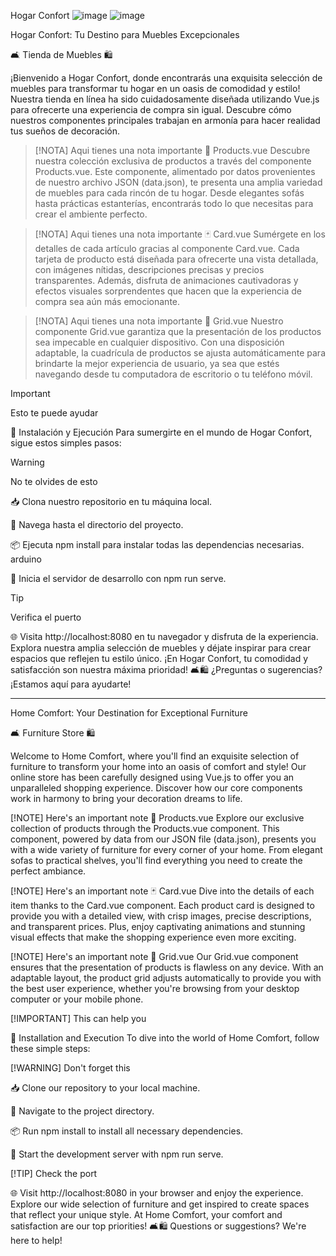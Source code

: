 Hogar Confort
![image](https://github.com/everjulian/hogar-confort/assets/97122875/4b76a352-80b6-4803-a777-b7de105d9900)
![image](https://github.com/everjulian/hogar-confort/assets/97122875/e75905e9-aee1-4df9-83da-ae9046f11a94)


Hogar Confort: Tu Destino para Muebles Excepcionales

🛋️ Tienda de Muebles 🛍️

¡Bienvenido a Hogar Confort, donde encontrarás una exquisita selección de muebles para transformar tu hogar en un oasis de comodidad y estilo! Nuestra tienda en línea ha sido cuidadosamente diseñada utilizando Vue.js para ofrecerte una experiencia de compra sin igual. Descubre cómo nuestros componentes principales trabajan en armonía para hacer realidad tus sueños de decoración.

>[!NOTA]
>Aqui tienes una nota importante 
📄 Products.vue
Descubre nuestra colección exclusiva de productos a través del componente Products.vue. Este componente, alimentado por datos provenientes de nuestro archivo JSON (data.json), te presenta una amplia variedad de muebles para cada rincón de tu hogar. Desde elegantes sofás hasta prácticas estanterías, encontrarás todo lo que necesitas para crear el ambiente perfecto.

>[!NOTA]
>Aqui tienes una nota importante 
🃏 Card.vue
Sumérgete en los detalles de cada artículo gracias al componente Card.vue. Cada tarjeta de producto está diseñada para ofrecerte una vista detallada, con imágenes nítidas, descripciones precisas y precios transparentes. Además, disfruta de animaciones cautivadoras y efectos visuales sorprendentes que hacen que la experiencia de compra sea aún más emocionante.

>[!NOTA]
>Aqui tienes una nota importante 
🔲 Grid.vue
Nuestro componente Grid.vue garantiza que la presentación de los productos sea impecable en cualquier dispositivo. Con una disposición adaptable, la cuadrícula de productos se ajusta automáticamente para brindarte la mejor experiencia de usuario, ya sea que estés navegando desde tu computadora de escritorio o tu teléfono móvil.

>[!IMPORTANT]
>Esto te puede ayudar

🚀 Instalación y Ejecución
Para sumergirte en el mundo de Hogar Confort, sigue estos simples pasos:


>[!WARNING]
>No te olvides de esto 


📥 Clona nuestro repositorio en tu máquina local.

📂 Navega hasta el directorio del proyecto.

📦 Ejecuta npm install para instalar todas las dependencias necesarias.
arduino


🚀 Inicia el servidor de desarrollo con npm run serve.

>[!TIP]
>Verifica el puerto 

🌐 Visita http://localhost:8080 en tu navegador y disfruta de la experiencia.
Explora nuestra amplia selección de muebles y déjate inspirar para crear espacios que reflejen tu estilo único. ¡En Hogar Confort, tu comodidad y satisfacción son nuestra máxima prioridad! 🛋️🛍️ ¿Preguntas o sugerencias? ¡Estamos aquí para ayudarte!

-------------------------------------------------------------------------------------------------------------------------------------------------------------------------------

Home Comfort: Your Destination for Exceptional Furniture

🛋️ Furniture Store 🛍️

Welcome to Home Comfort, where you'll find an exquisite selection of furniture to transform your home into an oasis of comfort and style! Our online store has been carefully designed using Vue.js to offer you an unparalleled shopping experience. Discover how our core components work in harmony to bring your decoration dreams to life.

[!NOTE]
Here's an important note
📄 Products.vue
Explore our exclusive collection of products through the Products.vue component. This component, powered by data from our JSON file (data.json), presents you with a wide variety of furniture for every corner of your home. From elegant sofas to practical shelves, you'll find everything you need to create the perfect ambiance.

[!NOTE]
Here's an important note
🃏 Card.vue
Dive into the details of each item thanks to the Card.vue component. Each product card is designed to provide you with a detailed view, with crisp images, precise descriptions, and transparent prices. Plus, enjoy captivating animations and stunning visual effects that make the shopping experience even more exciting.

[!NOTE]
Here's an important note
🔲 Grid.vue
Our Grid.vue component ensures that the presentation of products is flawless on any device. With an adaptable layout, the product grid adjusts automatically to provide you with the best user experience, whether you're browsing from your desktop computer or your mobile phone.

[!IMPORTANT]
This can help you

🚀 Installation and Execution
To dive into the world of Home Comfort, follow these simple steps:

[!WARNING]
Don't forget this

📥 Clone our repository to your local machine.

📂 Navigate to the project directory.

📦 Run npm install to install all necessary dependencies.

🚀 Start the development server with npm run serve.

[!TIP]
Check the port

🌐 Visit http://localhost:8080 in your browser and enjoy the experience.
Explore our wide selection of furniture and get inspired to create spaces that reflect your unique style. At Home Comfort, your comfort and satisfaction are our top priorities! 🛋️🛍️ Questions or suggestions? We're here to help!

